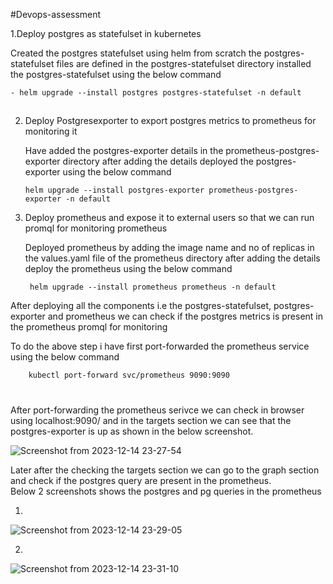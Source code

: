 #Devops-assessment


 1.Deploy postgres as statefulset in kubernetes

  Created the postgres statefulset using helm from scratch
  the postgres-statefulset files are defined in the postgres-statefulset directory
  installed the postgres-statefulset using the below command 

    - helm upgrade --install postgres postgres-statefulset -n default

##


2. Deploy Postgresexporter to export postgres metrics to prometheus for monitoring it

   Have added the postgres-exporter details in the prometheus-postgres-exporter directory after adding the details deployed the postgres-exporter using the below command

       helm upgrade --install postgres-exporter prometheus-postgres-exporter -n default


3. Deploy prometheus and expose it to external users so that we can run promql for monitoring prometheus

   Deployed prometheus by adding the image name and no of replicas in the values.yaml file of the prometheus directory 
after adding the details deploy the prometheus using the below command
  
        helm upgrade --install prometheus prometheus -n default


After deploying all the components i.e the postgres-statefulset, postgres-exporter and prometheus 
we can check if the postgres metrics is present in the prometheus promql for monitoring 

To do the above step i have first port-forwarded the prometheus service using the below command 

        kubectl port-forward svc/prometheus 9090:9090

#

After port-forwarding the prometheus serivce we can check in browser using localhost:9090/ and in the targets section we can see that the postgres-exporter is up  as shown in the below screenshot.

 
![Screenshot from 2023-12-14 23-27-54](https://github.com/sarvanand14/devops-assessment-2/assets/142403605/016f0ca3-84f3-4fdf-be68-e3a38870b4bb)


Later after the checking the targets section we can go to the graph section and check if the postgres query are present in the prometheus.  
Below 2 screenshots shows the postgres and pg queries in the prometheus


1.
![Screenshot from 2023-12-14 23-29-05](https://github.com/sarvanand14/devops-assessment-2/assets/142403605/ffad2c70-ce41-4bd1-820a-2a35629bf541)



2.

![Screenshot from 2023-12-14 23-31-10](https://github.com/sarvanand14/devops-assessment-2/assets/142403605/c4d6274e-0104-4b3c-8453-31f387e7407a)






